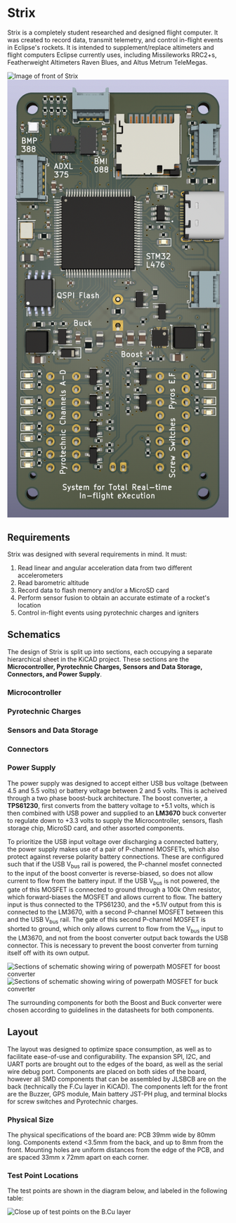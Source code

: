 # Strix

Strix is a completely student researched and designed flight computer. It was created to record data, transmit telemetry, and control in-flight events in Eclipse's rockets. It is intended to supplement/replace altimeters and flight computers Eclipse currently uses, including Missileworks RRC2+s, Featherweight Altimeters Raven Blues, and Altus Metrum TeleMegas.

![Image of front of Strix](.images/front.png)
![Image of back of Strix](./images/back.png)

## Requirements

Strix was designed with several requirements in mind. It must:

1. Read linear and angular acceleration data from two different accelerometers
2. Read barometric altitude
3. Record data to flash memory and/or a MicroSD card
4. Perform sensor fusion to obtain an accurate estimate of a rocket's location
5. Control in-flight events using pyrotechnic charges and igniters

## Schematics

The design of Strix is split up into sections, each occupying a separate hierarchical sheet in the KiCAD project. These sections are the **Microcontroller, Pyrotechnic Charges, Sensors and Data Storage, Connectors, and Power Supply**.

### Microcontroller

### Pyrotechnic Charges

### Sensors and Data Storage

### Connectors

### Power Supply

The power supply was designed to accept either USB bus voltage (between 4.5 and 5.5 volts) or battery voltage between 2 and 5 volts. This is acheived through a two phase boost-buck architecture. The boost converter, a **TPS61230**, first converts from the battery voltage to +5.1 volts, which is then combined with USB power and supplied to an **LM3670** buck converter to regulate down to +3.3 volts to supply the Microcontroller, sensors, flash storage chip, MicroSD card, and other assorted components.

To prioritize the USB input voltage over discharging a connected battery, the power supply makes use of a pair of P-channel MOSFETs, which also protect against reverse polarity battery connections. These are configured such that if the USB V<sub>bus</sub> rail is powered, the P-channel mosfet connected to the input of the boost converter is reverse-biased, so does not allow current to flow from the battery input. If the USB V<sub>bus</sub> is not powered, the gate of this MOSFET is connected to ground through a 100k Ohm resistor, which forward-biases the MOSFET and allows current to flow. The battery input is thus connected to the TPS61230, and the +5.1V output from this is connected to the LM3670, with a second P-channel MOSFET between this and the USB V<sub>bus</sub> rail. The gate of this second P-channel MOSFET is shorted to ground, which only allows current to flow from the V<sub>bus</sub> input to the LM3670, and not from the boost converter output back towards the USB connector. This is necessary to prevent the boost converter from turning itself off with its own output.

![Sections of schematic showing wiring of powerpath MOSFET for boost converter](./images/boost-mosfet.png)
![Sections of schematic showing wiring of powerpath MOSFET for buck converter](./images/buck-mosfet.png)

The surrounding components for both the Boost and Buck converter were chosen according to guidelines in the datasheets for both components.

## Layout

The layout was designed to optimize space consumption, as well as to facilitate ease-of-use and configurability. The expansion SPI, I2C, and UART ports are brought out to the edges of the board, as well as the serial wire debug port. Components are placed on both sides of the board, however all SMD components that can be assembled by JLSBCB are on the back (technically the F.Cu layer in KiCAD). The components left for the front are the Buzzer, GPS module, Main battery JST-PH plug, and terminal blocks for screw switches and Pyrotechnic charges.

### Physical Size

The physical specifications of the board are: PCB 39mm wide by 80mm long. Components extend <3.5mm from the back, and up to 8mm from the front. Mounting holes are uniform distances from the edge of the PCB, and are spaced 33mm x 72mm apart on each corner.

### Test Point Locations

The test points are shown in the diagram below, and labeled in the following table:

![Close up of test points on the B.Cu layer](./images/test-points.png)